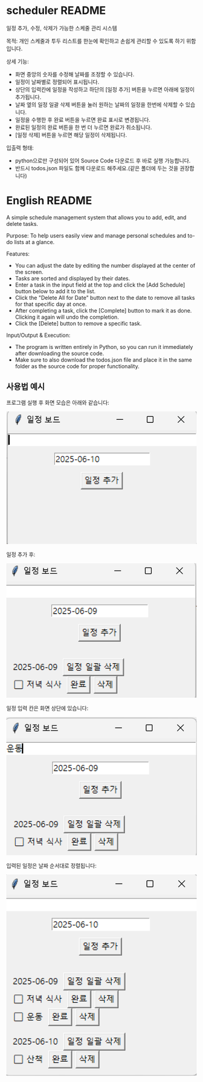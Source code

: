 # scheduler README
일정 추가, 수정, 삭제가 가능한 스케줄 관리 시스템

목적: 
개인 스케줄과 투두 리스트를 한눈에 확인하고 손쉽게 관리할 수 있도록 하기 위함입니다.

상세 기능: 
- 화면 중앙의 숫자를 수정해 날짜를 조정할 수 있습니다.
- 일정이 날짜별로 정렬되어 표시됩니다.
- 상단의 입력칸에 일정을 작성하고 하단의 [일정 추가] 버튼을 누르면 아래에 일정이 추가됩니다.
- 날짜 옆의 일정 일괄 삭제 버튼을 눌러 원하는 날짜의 일정을 한번에 삭제할 수 있습니다.
- 일정을 수행한 후 완료 버튼을 누르면 완료 표시로 변경됩니다.
- 완료된 일정의 완료 버튼을 한 번 더 누르면 완료가 취소됩니다.
- [일정 삭제] 버튼을 누르면 해당 일정이 삭제됩니다.

입출력 형태:
- python으로만 구성되어 있어 Source Code 다운로드 후 바로 실행 가능합니다.
- 반드시 todos.json 파일도 함께 다운로드 해주세요.(같은 폴더에 두는 것을 권장합니다)




# English README
A simple schedule management system that allows you to add, edit, and delete tasks.

Purpose:
To help users easily view and manage personal schedules and to-do lists at a glance.

Features:
- You can adjust the date by editing the number displayed at the center of the screen.
- Tasks are sorted and displayed by their dates.
- Enter a task in the input field at the top and click the [Add Schedule] button below to add it to the list.
- Click the "Delete All for Date" button next to the date to remove all tasks for that specific day at once.
- After completing a task, click the [Complete] button to mark it as done. Clicking it again will undo the completion.
- Click the [Delete] button to remove a specific task.


Input/Output & Execution:
- The program is written entirely in Python, so you can run it immediately after downloading the source code.
- Make sure to also download the todos.json file and place it in the same folder as the source code for proper functionality.


## 사용법 예시
프로그램 실행 후 화면 모습은 아래와 같습니다:

![Usage Screenshot](images/default_state.png)

일정 추가 후:

![Usage Screenshot](images/Add_schedule.png)

일정 입력 칸은 화면 상단에 있습니다:

![Usage Screenshot](images/Enter_schedule.png)

입력된 일정은 날짜 순서대로 정렬됩니다:

![Usage Screenshot](images/Sorted_Schedule.png)




